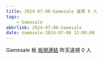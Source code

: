 ```yaml
---
title: 2024-07-08-Gamesale 違規 0 人
tags:
    - Gamesale
abbrlink: 2024-07-08-Gamesale
date: Gamesale-2024-07-08 12:00:00
---
```

Gamesale 板 [板規連結](https://www.ptt.cc/bbs/Gossiping/M.1637425085.A.07D.html)
昨天違規 0 人
